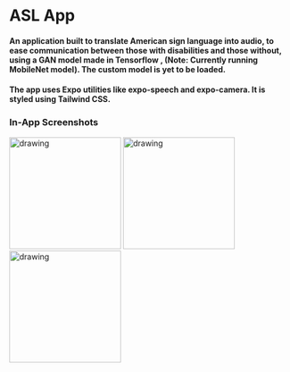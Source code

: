 # ASL App

#### An application built to translate American sign language into audio, to ease communication between those with disabilities and those without, using a GAN model made in Tensorflow , (Note: Currently running MobileNet model). The custom model is yet to be loaded.

#### The app uses Expo utilities like expo-speech and expo-camera. It is styled using Tailwind CSS.
### In-App Screenshots
<p float="left">
<img src="../master/Readme/Home.jpeg" alt="drawing" width="200"/>
<img src="../master/Readme/Settings.png" alt="drawing" width="200"/>
<img src="../master/Readme/Model Screen.jpeg" alt="drawing" width="200"/>
</p>
